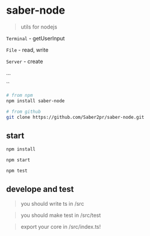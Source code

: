 # saber-node

> utils for nodejs

`Terminal` - getUserInput

`File` - read, write

`Server` - create

...

``

```bash
# from npm
npm install saber-node

# from github
git clone https://github.com/Saber2pr/saber-node.git
```

## start

```bash
npm install
```

```bash
npm start

npm test

```

## develope and test

> you should write ts in /src

> you should make test in /src/test

> export your core in /src/index.ts!
